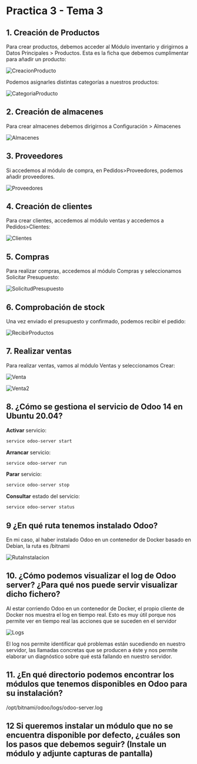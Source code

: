 # Practica 3 - Tema 3

## 1. Creación de Productos

Para crear productos, debemos acceder al Módulo inventario y dirigirnos a Datos Principales > Productos. Esta es la ficha que debemos cumplimentar para añadir un producto:

![CreacionProducto](CreacionProducto.png)

Podemos asignarles distintas categorías a nuestros productos:

![CategoriaProducto](CategoriaProducto.png)

## 2. Creación de almacenes

Para crear almacenes debemos dirigirnos a Configuración > Almacenes

![Almacenes](Almacenes.png)

## 3. Proveedores

Si accedemos al módulo de compra, en Pedidos>Proveedores, podemos añadir proveedores.

![Proveedores](Proveedores.png)

## 4. Creación de clientes

Para crear clientes, accedemos al módulo ventas y accedemos a Pedidos>Clientes:

![Clientes](Clientes.png)

## 5. Compras

Para realizar compras, accedemos al módulo Compras y seleccionamos Solicitar  Presupuesto:

![SolicitudPresupuesto](SolicitudPresupuesto.png)

## 6. Comprobación de stock

Una vez enviado el presupuesto y confirmado, podemos recibir el pedido:

![RecibirProductos](RecibirProductos.png)

## 7. Realizar ventas

Para realizar ventas, vamos al módulo Ventas y seleccionamos Crear:

![Venta](Venta.png)

![Venta2](Venta2.png)

## 8. ¿Cómo se **gestiona el servicio** de Odoo 14 en Ubuntu 20.04?

**Activar** servicio: 

```bash
service odoo-server start
```

**Arrancar** servicio:

```bash
service odoo-server run
```

**Parar** servicio:

```bash
service odoo-server stop
```

**Consultar** estado del servicio:

```bash
service odoo-server status
```

## 9 ¿En qué **ruta** tenemos **instalado Odoo**?

En mi caso, al haber instalado Odoo en un contenedor de Docker basado en Debian, la ruta es /bitnami

![RutaInstalacion](RutaInstalacion.png)

## 10. ¿Cómo podemos **visualizar** el **log** de **Odoo server**? ¿Para qué nos puede servir visualizar dicho fichero?

Al estar corriendo Odoo en un contenedor de Docker, el propio cliente de Docker nos muestra el log en tiempo real. Esto es muy útil porque nos permite ver en tiempo real las acciones que se suceden en el servidor

![Logs](Logs.png)

El log nos permite identificar qué problemas están sucediendo en nuestro servidor, las llamadas concretas que se producen a éste y nos permite elaborar un diagnóstico sobre qué está fallando en nuestro servidor.

## 11. ¿En qué **directorio** podemos **encontrar** los **módulos** que tenemos **disponibles en Odoo** para su instalación?

/opt/bitnami/odoo/logs/odoo-server.log

## 12 Si queremos **instalar un módulo que no se encuentra** disponible por defecto, ¿cuáles son los **pasos** que debemos **seguir**? (Instale un módulo y adjunte capturas de pantalla)





